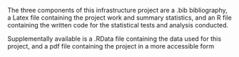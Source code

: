 The three components of this infrastructure project are a .bib bibliography, a Latex file containing the project work and summary statistics, and an R file containing the written code for the statistical tests and analysis conducted.

Supplementally available is a .RData file containing the data used for this project, and a pdf file containing the project in a more accessible form 
